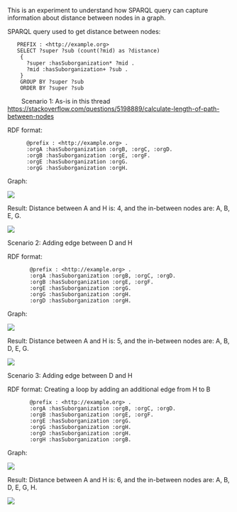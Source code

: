 This is an experiment to understand how SPARQL query can capture information about distance between nodes in a graph.

SPARQL query used to get distance between nodes:
        
       PREFIX : <http://example.org> 
       SELECT ?super ?sub (count(?mid) as ?distance) 
        { 
          ?super :hasSuborganization* ?mid .
          ?mid :hasSuborganization+ ?sub .
        }
        GROUP BY ?super ?sub 
        ORDER BY ?super ?sub
        
 Scenario 1: As-is in this thread https://stackoverflow.com/questions/5198889/calculate-length-of-path-between-nodes
 
 RDF format:
 
          @prefix : <http://example.org> .
          :orgA :hasSuborganization :orgB, :orgC, :orgD.
          :orgB :hasSuborganization :orgE, :orgF.
          :orgE :hasSuborganization :orgG.
          :orgG :hasSuborganization :orgH.
    
Graph:

![](https://github.com/idaks/DataONE-Prov-Summer-2017/blob/master/examples/distance_between_nodes/Graph1.png)
    
Result: Distance between A and H is: 4, and the in-between nodes are: A, B, E, G.

![](https://github.com/idaks/DataONE-Prov-Summer-2017/blob/master/examples/distance_between_nodes/Graph1_Result.png)
        
Scenario 2: Adding edge between D and H 
 
RDF format:

           @prefix : <http://example.org> .
           :orgA :hasSuborganization :orgB, :orgC, :orgD.
           :orgB :hasSuborganization :orgE, :orgF.
           :orgE :hasSuborganization :orgG.
           :orgG :hasSuborganization :orgH.
           :orgD :hasSuborganization :orgH.

Graph:

![](https://github.com/idaks/DataONE-Prov-Summer-2017/blob/master/examples/distance_between_nodes/Graph2.png)

Result: Distance between A and H is: 5, and the in-between nodes are: A, B, D, E, G.

![](https://github.com/idaks/DataONE-Prov-Summer-2017/blob/master/examples/distance_between_nodes/Graph2_Result.png)

Scenario 3: Adding edge between D and H 
 
RDF format: Creating a loop by adding an additional edge from H to B

           @prefix : <http://example.org> .
           :orgA :hasSuborganization :orgB, :orgC, :orgD.
           :orgB :hasSuborganization :orgE, :orgF.
           :orgE :hasSuborganization :orgG.
           :orgG :hasSuborganization :orgH.
           :orgD :hasSuborganization :orgH.
           :orgH :hasSuborganization :orgB.

Graph:

![](https://github.com/idaks/DataONE-Prov-Summer-2017/blob/master/examples/distance_between_nodes/Graph3.png)

Result: Distance between A and H is: 6, and the in-between nodes are: A, B, D, E, G, H.

![](https://github.com/idaks/DataONE-Prov-Summer-2017/blob/master/examples/distance_between_nodes/Graph3_Result.png)
 
